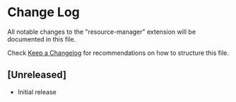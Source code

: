 # Change Log

All notable changes to the "resource-manager" extension will be documented in this file.

Check [Keep a Changelog](http://keepachangelog.com/) for recommendations on how to structure this file.

## [Unreleased]

- Initial release